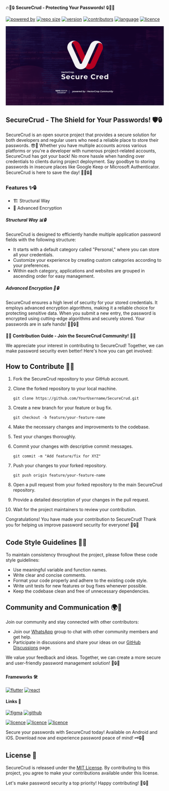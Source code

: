 🔥🚀🔒 **SecureCrud - Protecting Your Passwords!** 🔒🚀🔥

[![powered by](https://img.shields.io/badge/powered_by-VectorCrop_Community-red)](#)
[![repo size](https://img.shields.io/github/repo-size/VectorCropCommunity/SecureCred)](#)
[![version](https://img.shields.io/github/v/tag/VectorCropCommunity/SecureCred)](#)
[![contributors](https://img.shields.io/github/contributors/VectorCropCommunity/SecureCred)](#)
[![language](https://img.shields.io/github/languages/top/VectorCropCommunity/SecureCred)](#)
[![licence](https://img.shields.io/github/license/VectorCropCommunity/SecureCred)](#)

![open](.github/media/social.png)

## SecureCrud - The Shield for Your Passwords! 🛡️🔒

SecureCrud is an open source project that provides a secure solution for both developers and regular users who need a reliable place to store their passwords. 😎🔐 Whether you have multiple accounts across various platforms or you're a developer with numerous project-related accounts, SecureCrud has got your back! No more hassle when handing over credentials to clients during project deployment. Say goodbye to storing passwords in insecure places like Google Keep or Microsoft Authenticator. SecureCrud is here to save the day! 🦸‍♂️🔒💪

### Features ✨🔒

- 🏗️ Structural Way
- 🔐 Advanced Encryption

##### Structural Way 📊🔒

SecureCrud is designed to efficiently handle multiple application password fields with the following structure:

- It starts with a default category called "Personal," where you can store all your credentials.
- Customize your experience by creating custom categories according to your preferences.
- Within each category, applications and websites are grouped in ascending order for easy management.

##### Advanced Encryption 🔐🔒

SecureCrud ensures a high level of security for your stored credentials. It employs advanced encryption algorithms, making it a reliable choice for protecting sensitive data. When you submit a new entry, the password is encrypted using cutting-edge algorithms and securely stored. Your passwords are in safe hands! 💂‍♂️🔒🔐

🎉🤝 **Contribution Guide - Join the SecureCrud Community!** 🤝🎉

We appreciate your interest in contributing to SecureCrud! Together, we can make password security even better! Here's how you can get involved:

## How to Contribute 🙌🌟

1. Fork the SecureCrud repository to your GitHub account.
2. Clone the forked repository to your local machine.

   ```
   git clone https://github.com/YourUsername/SecureCrud.git
   ```

3. Create a new branch for your feature or bug fix.

   ```
   git checkout -b feature/your-feature-name
   ```

4. Make the necessary changes and improvements to the codebase.
5. Test your changes thoroughly.
6. Commit your changes with descriptive commit messages.

   ```
   git commit -m "Add feature/fix for XYZ"
   ```

7. Push your changes to your forked repository.

   ```
   git push origin feature/your-feature-name
   ```

8. Open a pull request from your forked repository to the main SecureCrud repository.
9. Provide a detailed description of your changes in the pull request.
10. Wait for the project maintainers to review your contribution.

Congratulations! You have made your contribution to SecureCrud! Thank you for helping us improve password security for everyone! 🚀🔒🤝

## Code Style Guidelines 🌟📝

To maintain consistency throughout the project, please follow these code style guidelines:

- Use meaningful variable and function names.
- Write clear and concise comments.
- Format your code properly and adhere to the existing code style.
- Write unit tests for new features or bug fixes whenever possible.
- Keep the codebase clean and free of unnecessary dependencies.

## Community and Communication 🌍💬

Join our community and stay connected with other contributors:

- Join our [WhatsApp](https://chat.whatsapp.com/LrJBCBUg1czLVr0oSvVXy6) group to chat with other community members and get help.
- Participate in discussions and share your ideas on our [GitHub Discussions](https://github.com/VectorCropCommunity/SecureCred/discussions) page.

We value your feedback and ideas. Together, we can create a more secure and user-friendly password management solution! 🙌🔒💪

#### Frameworks 🛠️

[![flutter](https://img.shields.io/badge/Flutter-02569B?style=for-the-badge&logo=flutter&logoColor=white)](#)
[![react](https://img.shields.io/badge/React_Native-20232A?style=for-the-badge&logo=react&logoColor=61DAFB)](#)

#### Links 🔗

[![figma](https://skillicons.dev/icons?i=figma)](https://www.figma.com/file/I10VRUqyXnNIwdVxrLTSjT/SecureCred-UI?type=design&node-id=0-1&t=tEyDPLQzOh5zBsgD-0)
[![github](https://skillicons.dev/icons?i=github)](https://github.com/VectorCropCommunity/SecureCred)

[![licence](https://img.shields.io/badge/Android-3DDC84?style=for-the-badge&logo=android&logoColor=white)](#)
[![licence](https://img.shields.io/badge/iOS-000000?style=for-the-badge&logo=ios&logoColor=white)](#)
[![licence](https://camo.githubusercontent.com/1ada9a29098638fc415b2738ecab9ac30d5c829423439503581008838f29a372/68747470733a2f2f696d672e736869656c64732e696f2f62616467652f4f70656e253230536f75726365253230496e69746961746976652d3344413633392e7376673f7374796c653d666f722d7468652d6261646765266c6f676f3d4f70656e2d536f757263652d496e6974696174697665266c6f676f436f6c6f723d7768697465)](#)

Secure your passwords with SecureCrud today! Available on Android and iOS. Download now and experience password peace of mind! 🗝️🔒📲

## License 📜

SecureCrud is released under the [MIT License](LICENSE). By contributing to this project, you agree to make your contributions available under this license.

Let's make password security a top priority! Happy contributing! 🎉🔒🚀
